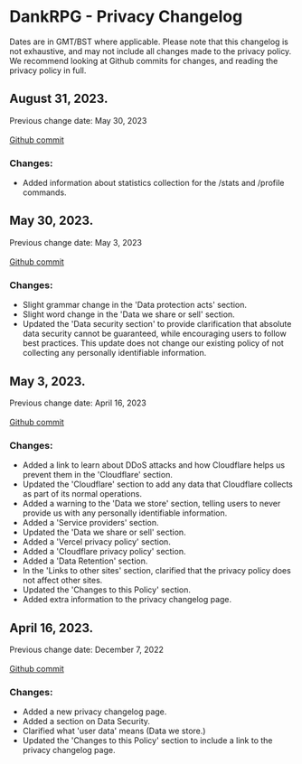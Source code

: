 # DankRPG - Privacy Changelog
Dates are in GMT/BST where applicable.
Please note that this changelog is not exhaustive, and may not include all changes made to the privacy policy. We recommend looking at Github commits for changes, and reading the privacy policy in full.

## August 31, 2023.
Previous change date: May 30, 2023 <br></br>
[Github commit](https://github.com/Snoozeds/dankrpg-web/commit/70fea89d95eee8f55ff93072a5debc3772e719b5#diff-988149000533f9b4221fa9971c872173fab149b91821920f2a156a63cc662be4)

### Changes: <!-- {docsify-ignore} -->
- Added information about statistics collection for the /stats and /profile commands.

## May 30, 2023.
Previous change date: May 3, 2023 <br></br>
[Github commit](https://github.com/Snoozeds/dankrpg-web/commit/86f39f5ebec0b932ac6be77e6d017689fa84c64b)

### Changes: <!-- {docsify-ignore} -->
- Slight grammar change in the 'Data protection acts' section.
- Slight word change in the 'Data we share or sell' section.
- Updated the 'Data security section' to provide clarification that absolute data security cannot be guaranteed, while encouraging users to follow best practices. This update does not change our existing policy of not collecting any personally identifiable information.

## May 3, 2023.
Previous change date: April 16, 2023 <br></br>
[Github commit](https://github.com/Snoozeds/dankrpg-web/commit/5198a3378cb726ebcf945b274778cf4d781f0f59)

### Changes: <!-- {docsify-ignore} -->
- Added a link to learn about DDoS attacks and how Cloudflare helps us prevent them in the 'Cloudflare' section.
- Updated the 'Cloudflare' section to add any data that Cloudflare collects as part of its normal operations.
- Added a warning to the 'Data we store' section, telling users to never provide us with any personally identifiable information.
- Added a 'Service providers' section.
- Updated the 'Data we share or sell' section.
- Added a 'Vercel privacy policy' section.
- Added a 'Cloudflare privacy policy' section.
- Added a 'Data Retention' section.
- In the 'Links to other sites' section, clarified that the privacy policy does not affect other sites.
- Updated the 'Changes to this Policy' section.
- Added extra information to the privacy changelog page.

## April 16, 2023.
Previous change date: December 7, 2022 <br></br>
[Github commit](https://github.com/Snoozeds/dankrpg-web/commit/7774f76a52263b01fb525d98bd014359bf482382)

### Changes: <!-- {docsify-ignore} -->
- Added a new privacy changelog page.
- Added a section on Data Security.
- Clarified what 'user data' means (Data we store.)
- Updated the 'Changes to this Policy' section to include a link to the privacy changelog page.
